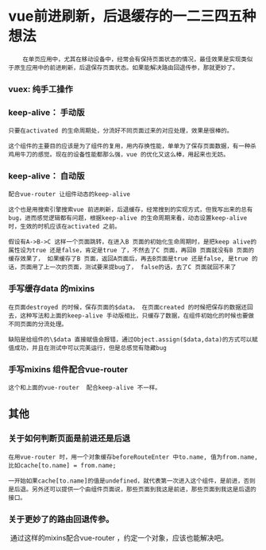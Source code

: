 # vue前进刷新，后退缓存的一二三四五种想法

		在单页应用中，尤其在移动设备中，经常会有保持页面状态的情况，最佳效果是实现类似于原生应用中的前进刷新，后退保存页面状态。如果能解决路由回退传参，那就更妙了。

### vuex: 纯手工操作

### keep-alive： 手动版

	只要在activated 的生命周期处，分流好不同页面过来的对应处理，效果是很棒的。
	
	这个组件的主要目的应该是为了组件的复用，用内存换性能，单单为了保存页面数据，有一种杀鸡用牛刀的感觉。现在的设备性能都那么强，vue 的优化又这么棒，用起来也无妨。

### keep-alive： 自动版

	配合vue-router 让组件动态的keep-alive
	
	这个也是用搜索引擎搜索vue 前进刷新，后退缓存，经常搜到的实现方式，但我写出来的总有bug，进而感觉逻辑都有问题，根据keep-alive 的生命周期来看，动态设置keep-alive 时，生效的时机应该在activated 之前。
	
	假设有A->B->C 这样一个页面跳转，在进入B 页面的初始化生命周期时，是把keep alive的属性设为true 还是false，肯定是true 了，不然去了C 页面，再回B 页面就没有B 页面的缓存效果了， 如果缓存了B 页面，返回A页面后，再去B页面是true 还是false, 是true 的话，页面用了上一次的页面，测试要来提bug了， false的话，去了C 页面就回不来了

### 手写缓存data 的mixins

	在页面destroyed 的时候，保存页面的$data， 在页面created 的时候把保存的数据还回去，这种写法和上面的keep-alive 手动版相比，只缓存了数据，在组件初始化的时候也要做不同页面的分流处理。
	
	缺陷是给组件的\$data 直接赋值会报错，通过Object.assign($data,data)的方式可以赋值成功，并且在测试中可以完美运行，但是总感觉有隐藏bug

### 手写mixins 组件配合vue-router 

	这个和上面的vue-router  配合keep-alive 不一样。

## 其他

### 关于如何判断页面是前进还是后退

	在用vue-router 时，用一个对象缓存beforeRouteEnter 中to.name, 值为from.name,  比如cache[to.name] = from.name;
	
	一开始如果cache[to.name]的值是undefined，就代表第一次进入这个组件，是前进，否则是后退。另外还可以提供一个由组件页面说，那些页面到我这是前进，那些页面到我这是后退的接口。

### 关于更妙了的路由回退传参。

​	通过这样的mixins配合vue-router ，约定一个对象，应该也能解决吧。